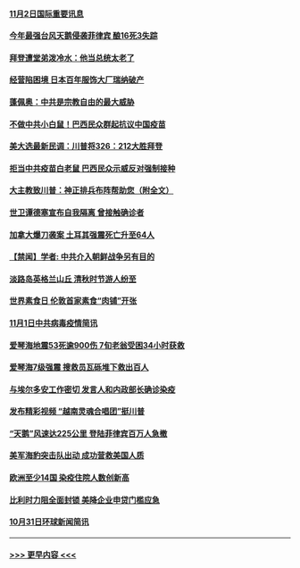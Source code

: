 #### [11月2日国际重要讯息](../pages/prog202/a102977179.md?t=11022101) 
#### [今年最强台风天鹅侵袭菲律宾 酿16死3失踪](../pages/prog202/a102977149.md?t=11022101) 
#### [拜登遭堂弟泼冷水：他当总统太老了](../pages/prog202/a102977150.md?t=11022101) 
#### [经营陷困境 日本百年服饰大厂瑞纳破产](../pages/prog202/a102977063.md?t=11022101) 
#### [蓬佩奥：中共是宗教自由的最大威胁](../pages/prog202/a102977053.md?t=11022101) 
#### [不做中共小白鼠！巴西民众群起抗议中国疫苗](../pages/prog202/a102977029.md?t=11022101) 
#### [美大选最新民调：川普将326：212大胜拜登](../pages/prog202/a102977003.md?t=11022101) 
#### [拒当中共疫苗白老鼠 巴西民众示威反对强制接种](../pages/prog202/a102976963.md?t=11022101) 
#### [大主教致川普：神正排兵布阵帮助您（附全文）](../pages/prog202/a102976938.md?t=11022101) 
#### [世卫谭德塞宣布自我隔离 曾接触确诊者](../pages/prog202/a102976924.md?t=11022101) 
#### [加拿大爆刀袭案 土耳其强震死亡升至64人](../pages/prog202/a102976844.md?t=11022101) 
#### [【禁闻】学者: 中共介入朝鲜战争另有目的](../pages/prog202/a102976801.md?t=11022101) 
#### [淡路岛英格兰山丘 清秋时节游人纷至](../pages/prog202/a102976805.md?t=11022101) 
#### [世界素食日 伦敦首家素食“肉铺”开张](../pages/prog202/a102976727.md?t=11022101) 
#### [11月1日中共病毒疫情简讯](../pages/prog202/a102976729.md?t=11022101) 
#### [爱琴海地震53死逾900伤 7旬老翁受困34小时获救](../pages/prog202/a102976671.md?t=11022101) 
#### [爱琴海7级强震 搜救员瓦砾堆下救出百人](../pages/prog202/a102976584.md?t=11022101) 
#### [与埃尔多安工作密切 发言人和内政部长确诊染疫](../pages/prog202/a102976556.md?t=11022101) 
#### [发布精彩视频 “越南灵魂合唱团”挺川普](../pages/prog202/a102976129.md?t=11022101) 
#### [“天鹅”风速达225公里 登陆菲律宾百万人急撤](../pages/prog202/a102976446.md?t=11022101) 
#### [美军海豹突击队出动 成功营救美国人质](../pages/prog202/a102976407.md?t=11022101) 
#### [欧洲至少14国 染疫住院人数创新高](../pages/prog202/a102976403.md?t=11022101) 
#### [比利时力阻全面封锁 美降企业申贷门槛应急](../pages/prog202/a102976314.md?t=11022101) 
#### [10月31日环球新闻简讯](../pages/prog202/a102976342.md?t=11022101) 

----
#### [ >>> 更早内容 <<< ](../indexes/prog202-earlier.md)
